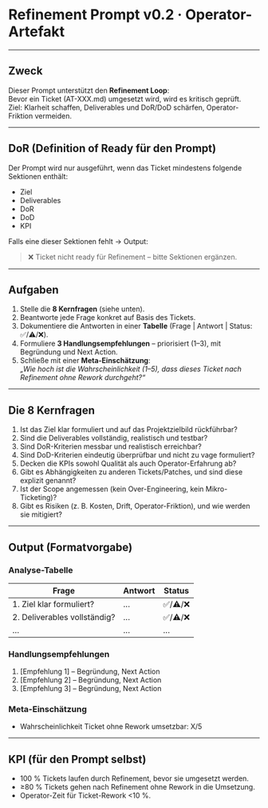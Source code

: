 # Refinement Prompt v0.2 · Operator-Artefakt

---

## Zweck

Dieser Prompt unterstützt den **Refinement Loop**:  
Bevor ein Ticket (AT-XXX.md) umgesetzt wird, wird es kritisch geprüft.  
Ziel: Klarheit schaffen, Deliverables und DoR/DoD schärfen, Operator-Friktion vermeiden.

---

## DoR (Definition of Ready für den Prompt)

Der Prompt wird nur ausgeführt, wenn das Ticket mindestens folgende Sektionen enthält:

- Ziel
- Deliverables
- DoR
- DoD
- KPI

Falls eine dieser Sektionen fehlt → Output:

> ❌ Ticket nicht ready für Refinement – bitte Sektionen ergänzen.

---

## Aufgaben

1. Stelle die **8 Kernfragen** (siehe unten).
2. Beantworte jede Frage konkret auf Basis des Tickets.
3. Dokumentiere die Antworten in einer **Tabelle** (Frage | Antwort | Status: ✅/⚠️/❌).
4. Formuliere **3 Handlungsempfehlungen** – priorisiert (1–3), mit Begründung und Next Action.
5. Schließe mit einer **Meta-Einschätzung**:  
   _„Wie hoch ist die Wahrscheinlichkeit (1–5), dass dieses Ticket nach Refinement ohne Rework durchgeht?“_

---

## Die 8 Kernfragen

1. Ist das Ziel klar formuliert und auf das Projektzielbild rückführbar?
2. Sind die Deliverables vollständig, realistisch und testbar?
3. Sind DoR-Kriterien messbar und realistisch erreichbar?
4. Sind DoD-Kriterien eindeutig überprüfbar und nicht zu vage formuliert?
5. Decken die KPIs sowohl Qualität als auch Operator-Erfahrung ab?
6. Gibt es Abhängigkeiten zu anderen Tickets/Patches, und sind diese explizit genannt?
7. Ist der Scope angemessen (kein Over-Engineering, kein Mikro-Ticketing)?
8. Gibt es Risiken (z. B. Kosten, Drift, Operator-Friktion), und wie werden sie mitigiert?

---

## Output (Formatvorgabe)

### Analyse-Tabelle

| Frage                        | Antwort | Status   |
| ---------------------------- | ------- | -------- |
| 1. Ziel klar formuliert?     | …       | ✅/⚠️/❌ |
| 2. Deliverables vollständig? | …       | ✅/⚠️/❌ |
| …                            | …       | …        |

### Handlungsempfehlungen

1. [Empfehlung 1] – Begründung, Next Action
2. [Empfehlung 2] – Begründung, Next Action
3. [Empfehlung 3] – Begründung, Next Action

### Meta-Einschätzung

- Wahrscheinlichkeit Ticket ohne Rework umsetzbar: X/5

---

## KPI (für den Prompt selbst)

- 100 % Tickets laufen durch Refinement, bevor sie umgesetzt werden.
- ≥80 % Tickets gehen nach Refinement ohne Rework in die Umsetzung.
- Operator-Zeit für Ticket-Rework <10 %.
